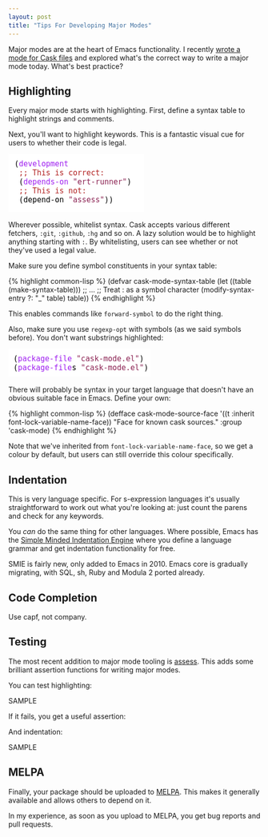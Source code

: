 ```yaml
--- 
layout: post
title: "Tips For Developing Major Modes"
---
```


Major modes are at the heart of Emacs functionality. I recently
[wrote a mode for Cask files](https://github.com/Wilfred/cask-mode)
and explored what's the correct way to write a major mode
today. What's best practice?

## Highlighting

Every major mode starts with highlighting. First, define a syntax
table to highlight strings and comments.

Next, you'll want to highlight keywords. This is a fantastic visual
cue for users to whether their code is legal.

<img src="/assets/cask_incorrect_keyword.png">

Wherever possible, whitelist syntax. Cask accepts various different
fetchers, `:git`, `:github`, `:hg` and so on. A lazy solution would be
to highlight anything starting with `:`. By whitelisting, users can
see whether or not they've used a legal value.

Make sure you define symbol constituents in your syntax table:

{% highlight common-lisp %}
(defvar cask-mode-syntax-table
  (let ((table (make-syntax-table)))
    ;; ...
    ;; Treat : as a symbol character
    (modify-syntax-entry ?: "_" table)
    table))
{% endhighlight %}

This enables commands like `forward-symbol` to do the right thing.

Also, make sure you use `regexp-opt` with symbols (as we said symbols
before). You don't want substrings highlighted:

<img src="/assets/cask_highlight_substring.png">

There will probably be syntax in your target language that doesn't
have an obvious suitable face in Emacs. Define your own:

{% highlight common-lisp %}
(defface cask-mode-source-face
  '((t :inherit font-lock-variable-name-face))
  "Face for known cask sources."
  :group 'cask-mode)
{% endhighlight %}

Note that we've inherited from `font-lock-variable-name-face`, so we
get a colour by default, but users can still override this colour
specifically.

## Indentation

This is very language specific. For s-expression languages it's usually
straightforward to work out what you're looking at: just count the
parens and check for any keywords.

You *can* do the same thing for other languages. Where possible, Emacs
has the
[Simple Minded Indentation Engine](https://www.gnu.org/software/emacs/manual/html_node/elisp/SMIE.html)
where you define a language grammar and get indentation functionality
for free.

SMIE is fairly new, only added to Emacs in 2010. Emacs core is
gradually migrating, with SQL, sh, Ruby and Modula 2 ported already.

## Code Completion

Use capf, not company.

## Testing

The most recent addition to major mode tooling is
[assess](https://github.com/phillord/assess). This adds some brilliant
assertion functions for writing major modes.

You can test highlighting:

SAMPLE

If it fails, you get a useful assertion:



And indentation:

SAMPLE

## MELPA

Finally, your package should be uploaded to
[MELPA](http://melpa.org/). This makes it generally available and
allows others to depend on it.

In my experience, as soon as you upload to MELPA, you get bug reports
and pull requests.
